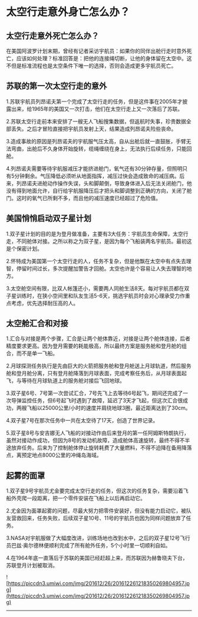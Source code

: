 # 太空行走意外身亡怎么办？

## 太空行走意外死亡怎么办？

在美国阿波罗计划末期，曾经有记者采访宇航员：如果你的同伴出舱行走时意外死亡，应该如何处理？标准回答是：把他的连接绳切断，让他的身体留在太空中。这不但是标准流程也是太空条件下唯一的选择，否则会造成更多宇航员死亡。

## 苏联的第一次太空行走的意外

1.苏联宇航员列昂诺夫第一个完成了太空行走的任务，但是这件事在2005年才披露出来，给1965年的美国又一次打击，他们在太空行走上又一次落后了苏联。

2.苏联太空行走前本来安排了一艘无人飞船搜集数据，但返航时失事，珍贵数据全部丢失。之后才冒险直接把宇航员发射上天，结果造成列昂诺夫险些丧命。

3.造成事故的原因是列昂诺夫的宇航服气压太高，自从出舱后就一直鼓胀，手臂无法弯曲，出舱后不久身体开始旋转，缆绳缠绕在身上，无法执行后续任务，只能回舱。

4.列昂诺夫需要等待宇航服减压才能挤进舱门，氧气还有30分钟存量，但照明只有5分钟剩余。气压降低必须听从地面指挥，减压过快会造成致命的减压病。后来，列昂诺夫进舱动作操作失误，头和脚颠倒，导致身体进入后无法关闭舱门，他没有得到地面允许，自行给宇航服降压后才把头和脚调整到正确的方向，关闭了舱门。这时的氧气已所剩不多，而且他的减压速度已经超过了危险值。

## 美国悄悄启动双子星计划

1.双子星计划的目的是为登月做准备，主要有3大任务：宇航员生命保障，太空行走，不同舱体对接。之所以称之为双子星，是因为每个飞船装两名宇航员。最初这是个保密计划。

2.怀特成为美国第一个太空行走的人，任务不复杂，但是他飘在太空中有点失去理智，停留时间过长，多次提醒加警告才回舱。太空也许是个容易让人失去理智的地方。

3.太空舱空间有限，比双人帐篷还小，需要两人同舱生活8天。每对宇航员都在双子星训练时，在狭小空间里和队友生活5-6天，挑选宇航员时会对心理承受力作重点考虑，优先选择耐压高的人。

## 太空舱汇合和对接

1.汇合与对接是两个步骤，汇合是让两个舱体靠近，对接是让两个舱体连接，后者精度要求更高。因为登月需要的耗能极高，所以最终方案是服务舱和登月舱的组合，而不是单一飞船。

2.月球探测任务执行是先由巨大的火箭把服务舱和登月舱送上月球轨道，然后服务舱和登月舱分离，只有登月舱降落到月球表面，完成考察任务后，从月球表面起飞，与等待在月球轨道上的服务舱对接后飞回地球。

3.双子星6号、7号第一次尝试汇合，7号先飞上去等待6号起飞，期间还完成了一次导弹监控任务，但6号起飞时遇到了故障，延迟了3天才飞起，但这次汇合很成功，两艘飞船以25000公里/小时的速度并肩绕地球3圈，最近距离达到了30cm。

4.双子星7号在那次任务中一共在太空待了17天，创造了世界记录。

5.双子星8号与安吉娜无人飞船的对接动作由后来登月的第一任阿姆斯特朗执行，虽然对接动作成功，但因为8号的发动机故障，造成舱体高速旋转，最终不得不半途放弃任务。后来为了控制舱体停止旋转耗费了大量燃料，不得不迫降在备用降落点，离预定地点8000公里的冲绳岛海域。

## 起雾的面罩

1.双子星9号宇航员尤金要完成太空行走的任务，但这次的任务复杂，需要沿着飞船外壳爬一段距离，把一个零件安装在飞船上以后再启动它。

2.尤金因为面罩起雾的问题，尽最大努力把零件安装好，但没有能力启动它，被队友营救回来，任务失败，后续双子星10号、11号的宇航员也因为同样问题放弃了任务。

3.NASA对宇航服做了大幅度改进，训练场地也改到水中，之后的双子星12号飞行员巴兹·奥尔德林便顺利完成了所有舱外任务，5个小时里一切顺利自如。

4.在1964年底一直落后于苏联的美国已经赶超上来，而苏联因为赫鲁晓夫下台，苏联登月计划被取消。

![https://piccdn3.umiwi.com/img/201612/26/201612261218350269804957.jpg](https://piccdn3.umiwi.com/img/201612/26/201612261218350269804957.jpg)

---

